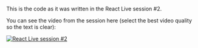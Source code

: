 This is the code as it was written in the React Live session #2.

You can see the video from the session here (select the best video quality so the text is clear):

[![React Live session #2](https://i.ytimg.com/vi/-MLzv2iLJSc/hqdefault.jpg)](https://youtu.be/-MLzv2iLJSc)

